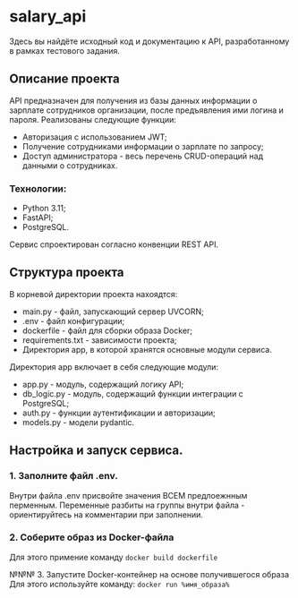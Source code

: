 # salary_api
Здесь вы найдёте исходный код и документацию к API, разработанному в рамках тестового задания.

## Описание проекта
API предназначен для получения из базы данных информации о зарплате сотрудников организации, после предъявления ими логина и пароля. Реализованы следующие функции: 
* Авторизация с использованием JWT;
* Получение сотрудниками информации о зарплате по запросу;
* Доступ администратора - весь перечень CRUD-операций над данными о сотрудниках.

### Технологии: 
* Python 3.11;
* FastAPI;
* PostgreSQL.

Сервис спроектирован согласно конвенции REST API. 

## Структура проекта
В корневой директории проекта нахоядтся: 
* main.py - файл, запускающий сервер UVCORN;
* .env - файл конфигурации;
* dockerfile - файл для сборки образа Docker;
* requirements.txt - зависимости проекта;
* Директория app, в которой хранятся основные модули сервиса.

Директория app включает в себя следующие модули:
* app.py - модуль, содержащий логику API;
* db_logic.py - модуль, содержащий функции интеграции с PostgreSQL;
* auth.py - функции аутентификации и авторизации;
* models.py - модели pydantic.


## Настройка и запуск сервиса.

### 1. Заполните файл .env. 
Внутри файла .env присвойте значения ВСЕМ предлоежнным перменным. Переменные разбиты на группы внутри файла - ориентируйтесь на комментарии при заполнении. 

### 2. Соберите образ из Docker-файла
Для этого примение команду 
`docker build dockerfile`

№№№ 3. Запустите Docker-контейнер на основе получившегося образа
Для этого используйте команду:
`docker run %имя_образа%`
